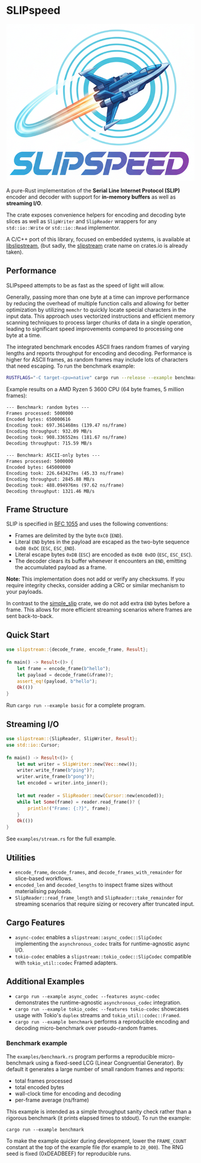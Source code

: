 # SLIPspeed

![SLIPspeed logo](docs/SLIPspeed.png)

A pure-Rust implementation of the **Serial Line Internet Protocol (SLIP)** encoder and decoder with support for **in-memory buffers** as well as **streaming I/O**.

The crate exposes convenience helpers for encoding and decoding byte slices as well as `SlipWriter` and `SlipReader` wrappers for any `std::io::Write` or `std::io::Read` implementor.

A C/C++ port of this library, focused on embedded systems, is available at [libslipstream](https://github.com/ulikoehler/libslipstream), (but sadly, the [slipstream](https://crates.io/crates/slipstream) crate name on crates.io is already taken).

## Performance

SLIPspeed attempts to be as fast as the speed of light will allow.

Generally, passing more than one byte at a time can improve performance by reducing the overhead of multiple function calls and allowing for better optimization by utilizing `memchr` to quickly locate special characters in the input data. This approach uses vectorized instructions and efficient memory scanning techniques to process larger chunks of data in a single operation, leading to significant speed improvements compared to processing one byte at a time.

The integrated benchmark encodes ASCII fraes random frames of varying lengths and reports throughput for encoding and decoding. Performance is higher for ASCII frames, as random frames may include lots of characters that need escaping. To run the benchmark example:

```sh
RUSTFLAGS="-C target-cpu=native" cargo run --release --example benchmark
```

Example results on a AMD Ryzen 5 3600 CPU (64 byte frames, 5 million frames):

```text
--- Benchmark: random bytes ---
Frames processed: 5000000
Encoded bytes: 650000616
Encoding took: 697.361468ms (139.47 ns/frame)
Encoding throughput: 932.09 MB/s
Decoding took: 908.336552ms (181.67 ns/frame)
Decoding throughput: 715.59 MB/s

--- Benchmark: ASCII-only bytes ---
Frames processed: 5000000
Encoded bytes: 645000000
Encoding took: 226.643427ms (45.33 ns/frame)
Encoding throughput: 2845.88 MB/s
Decoding took: 488.094976ms (97.62 ns/frame)
Decoding throughput: 1321.46 MB/s
```

## Frame Structure

SLIP is specified in [RFC 1055](https://datatracker.ietf.org/doc/html/rfc1055) and uses the following conventions:

- Frames are delimited by the byte `0xC0` (`END`).
- Literal `END` bytes in the payload are escaped as the two-byte sequence `0xDB 0xDC` (`ESC`, `ESC_END`).
- Literal escape bytes `0xDB` (`ESC`) are encoded as `0xDB 0xDD` (`ESC`, `ESC_ESC`).
- The decoder clears its buffer whenever it encounters an `END`, emitting the accumulated payload as a frame.

**Note:** This implementation does not add or verify any checksums. If you require integrity checks, consider adding a CRC or similar mechanism to your payloads.

In contrast to the [simple_slip](https://crates.io/crates/simple_slip) crate, we do not add extra `END` bytes before a frame. This allows for more efficient streaming scenarios where frames are sent back-to-back.

## Quick Start

```rust
use slipstream::{decode_frame, encode_frame, Result};

fn main() -> Result<()> {
	let frame = encode_frame(b"hello");
	let payload = decode_frame(&frame)?;
	assert_eq!(payload, b"hello");
	Ok(())
}
```

Run `cargo run --example basic` for a complete program.

## Streaming I/O

```rust
use slipstream::{SlipReader, SlipWriter, Result};
use std::io::Cursor;

fn main() -> Result<()> {
	let mut writer = SlipWriter::new(Vec::new());
	writer.write_frame(b"ping")?;
	writer.write_frame(b"pong")?;
	let encoded = writer.into_inner();

	let mut reader = SlipReader::new(Cursor::new(encoded));
	while let Some(frame) = reader.read_frame()? {
		println!("Frame: {:?}", frame);
	}
	Ok(())
}
```

See `examples/stream.rs` for the full example.

## Utilities

- `encode_frame`, `decode_frames`, and `decode_frames_with_remainder` for slice-based workflows.
- `encoded_len` and `decoded_lengths` to inspect frame sizes without materialising payloads.
- `SlipReader::read_frame_length` and `SlipReader::take_remainder` for streaming scenarios that require sizing or recovery after truncated input.

## Cargo Features

- `async-codec` enables a `slipstream::async_codec::SlipCodec` implementing the `asynchronous_codec` traits for runtime-agnostic async I/O.
- `tokio-codec` enables a `slipstream::tokio_codec::SlipCodec` compatible with `tokio_util::codec` Framed adapters.

## Additional Examples

- `cargo run --example async_codec --features async-codec` demonstrates the runtime-agnostic `asynchronous_codec` integration.
- `cargo run --example tokio_codec --features tokio-codec` showcases usage with Tokio's `duplex` streams and `tokio_util::codec::Framed`.
- `cargo run --example benchmark` performs a reproducible encoding and decoding micro-benchmark over pseudo-random frames.

### Benchmark example

The `examples/benchmark.rs` program performs a reproducible micro-benchmark using a fixed-seed
LCG (Linear Congruential Generator). By default it generates a large number of small random
frames and reports:

- total frames processed
- total encoded bytes
- wall-clock time for encoding and decoding
- per-frame average (ns/frame)

This example is intended as a simple throughput sanity check rather than a rigorous
benchmark (it prints elapsed times to stdout). To run the example:

```text
cargo run --example benchmark
```

To make the example quicker during development, lower the `FRAME_COUNT` constant at the
top of the example file (for example to `20_000`). The RNG seed is fixed (0xDEADBEEF)
for reproducible runs.
